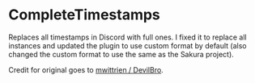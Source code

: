 # CompleteTimestamps
Replaces all timestamps in Discord with full ones. I fixed it to replace all instances and updated the plugin to use custom format by default (also changed the custom format to use the same as the Sakura project).

Credit for original goes to [mwittrien / DevilBro](https://github.com/mwittrien/BetterDiscordAddons/blob/master/Plugins/CompleteTimestamps/CompleteTimestamps.plugin.js).
